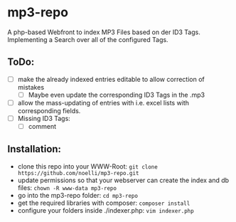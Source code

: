 # mp3-repo
A php-based Webfront to index MP3 Files based on der ID3 Tags.
Implementing a Search over all of the configured Tags.

## ToDo:
 - [ ] make the already indexed entries editable to allow correction of mistakes
   - [ ] Maybe even update the corresponding ID3 Tags in the .mp3
 - [ ] allow the mass-updating of entries with i.e. excel lists with corresponding fields.
- [ ] Missing ID3 Tags:
  - [ ] comment

## Installation:
  * clone this repo into your WWW-Root: `git clone https://github.com/noelli/mp3-repo.git`
  * update permissions so that your webserver can create the index and db files: `chown -R www-data mp3-repo`
  * go into the mp3-repo folder: `cd mp3-repo`
  * get the required libraries with composer: `composer install`
  * configure your folders inside ./indexer.php: `vim indexer.php`
